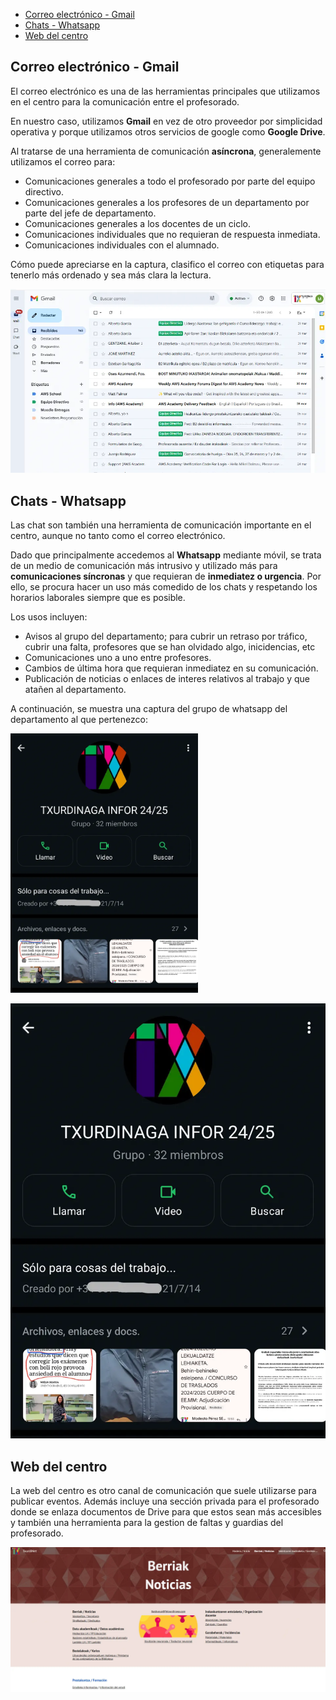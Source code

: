 
- [Correo electrónico - Gmail](#correo-electrónico---gmail)
- [Chats - Whatsapp](#chats---whatsapp)
- [Web del centro](#web-del-centro)

## Correo electrónico - Gmail

El correo electrónico es una de las herramientas principales que utilizamos en el centro para la comunicación entre el profesorado.

En nuestro caso, utilizamos **Gmail** en vez de otro proveedor por simplicidad operativa y porque utilizamos otros servicios de google como **Google Drive**.

Al tratarse de una herramienta de comunicación **asíncrona**, generalemente utilizamos el correo para:

- Comunicaciones generales a todo el profesorado por parte del equipo directivo.
- Comunicaciones generales a los profesores de un departamento por parte del jefe de departamento.
- Comunicaciones generales a los docentes de un ciclo.
- Comunicaciones individuales que no requieran de respuesta inmediata.
- Comunicaciones individuales con el alumnado.


Cómo puede apreciarse en la captura, clasifico el correo con etiquetas para tenerlo más ordenado y sea más clara la lectura.

![Captura de la bandeja de entrada de gmail](1Agmail.webp)


## Chats - Whatsapp 

Las chat son también una herramienta de comunicación importante en el centro, aunque no tanto como el correo electrónico. 

Dado que principalmente accedemos al **Whatsapp** mediante móvil, se trata de un medio de comunicación más intrusivo y utilizado más para **comunicaciones síncronas** y que requieran de **inmediatez o urgencia**. Por ello, se procura hacer un uso más comedido de los chats y respetando los horarios laborales siempre que es posible.

Los usos incluyen:

- Avisos al grupo del departamento; para cubrir un retraso por tráfico, cubrir una falta, profesores que se han olvidado algo, inicidencias, etc
- Comunicaciones uno a uno entre profesores.
- Cambios de última hora que requieran inmediatez en su comunicación.
- Publicación de noticias o enlaces de interes relativos al trabajo y que atañen al departamento.

A continuación, se muestra una captura del grupo de whatsapp del departamento al que pertenezco:

<img src="assets/1Awhatsapp.webp" alt="Captrua de grupo de whatsapp" width="300">

!["Captrua de grupo de whatsapp](1Awhatsapp.webp)

## Web del centro

La web del centro es otro canal de comunicación que suele utilizarse para publicar eventos. Además incluye una sección privada para el profesorado donde se enlaza documentos de Drive para que estos sean más accesibles y también una herramienta para la gestion de faltas y guardias del profesorado.

![Captura de seccion de noticias de la web del centro](1AWeb.webp)